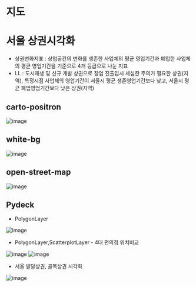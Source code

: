 # 지도
# 서울 상권시각화
- 상권변화지표 : 상업공간의 변화를 생존한 사업체의 평균 영업기간과 폐업한 사업체의 평균 영업기간을 기준으로 4개 등급으로 나눈 지표
- LL : 도시재생 및 신규 개발 상권으로 창업 진출입시 세심한 주의가 필요한 상권(지역), 특정시점 사업체의 영업기간이 서울시 평균 생존영업기간보다 낮고, 서울시 평균 폐업영업기간보다 낮은 상권(지역)

## carto-positron
![image](https://user-images.githubusercontent.com/47103479/122633360-31802e80-d113-11eb-8566-2e0cce156375.png)

## white-bg
![image](https://user-images.githubusercontent.com/47103479/122633393-668c8100-d113-11eb-8f12-64d3e9639c7c.png)

## open-street-map
![image](https://user-images.githubusercontent.com/47103479/122633403-7b691480-d113-11eb-86be-3e7e2d6c373d.png)

## Pydeck
- PolygonLayer

![image](https://user-images.githubusercontent.com/47103479/122784170-30a2f480-d2ed-11eb-83c5-621d3bc07830.png)
- PolygonLayer,ScatterplotLayer - 4대 편의점 위치비교

![image](https://user-images.githubusercontent.com/47103479/123120587-6677e280-d47f-11eb-8c83-69b4c2e54976.png)
![image](https://user-images.githubusercontent.com/47103479/123120690-7db6d000-d47f-11eb-9da4-8a2f9e1f5f45.png)

- 서울 발달상권, 골목상권 시각화

![image](https://user-images.githubusercontent.com/47103479/124206818-0d631b00-db1f-11eb-8c29-a8c01e206eb4.png)
